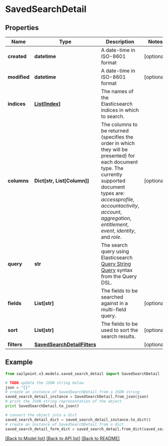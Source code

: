 # SavedSearchDetail


## Properties

Name | Type | Description | Notes
------------ | ------------- | ------------- | -------------
**created** | **datetime** | A date-time in ISO-8601 format | [optional] 
**modified** | **datetime** | A date-time in ISO-8601 format | [optional] 
**indices** | [**List[Index]**](Index.md) | The names of the Elasticsearch indices in which to search.  | 
**columns** | **Dict[str, List[Column]]** | The columns to be returned (specifies the order in which they will be presented) for each document type.  The currently supported document types are: _accessprofile_, _accountactivity_, _account_, _aggregation_, _entitlement_, _event_, _identity_, and _role_.  | [optional] 
**query** | **str** | The search query using Elasticsearch [Query String Query](https://www.elastic.co/guide/en/elasticsearch/reference/5.2/query-dsl-query-string-query.html#query-string) syntax from the Query DSL.  | 
**fields** | **List[str]** | The fields to be searched against in a multi-field query.  | [optional] 
**sort** | **List[str]** | The fields to be used to sort the search results.  | [optional] 
**filters** | [**SavedSearchDetailFilters**](SavedSearchDetailFilters.md) |  | [optional] 

## Example

```python
from sailpoint.v3.models.saved_search_detail import SavedSearchDetail

# TODO update the JSON string below
json = "{}"
# create an instance of SavedSearchDetail from a JSON string
saved_search_detail_instance = SavedSearchDetail.from_json(json)
# print the JSON string representation of the object
print SavedSearchDetail.to_json()

# convert the object into a dict
saved_search_detail_dict = saved_search_detail_instance.to_dict()
# create an instance of SavedSearchDetail from a dict
saved_search_detail_form_dict = saved_search_detail.from_dict(saved_search_detail_dict)
```
[[Back to Model list]](../README.md#documentation-for-models) [[Back to API list]](../README.md#documentation-for-api-endpoints) [[Back to README]](../README.md)


